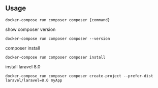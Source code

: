 
## Usage


```
docker-compose run composer composer {command}
```

show composer version
```
docker-compose run composer composer --version
```

composer install
```
docker-compose run composer composer install
```

install laravel 8.0

```
docker-compose run composer composer create-project --prefer-dist laravel/laravel=8.0 myApp
```

